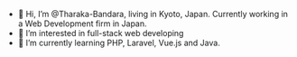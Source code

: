 - 👋 Hi, I’m @Tharaka-Bandara, living in Kyoto, Japan. Currently working in a Web Development firm in Japan.
- 👀 I’m interested in full-stack web developing
- 🌱 I’m currently learning PHP, Laravel, Vue.js and Java.


<!---
Tharaka-B/Tharaka-B is a ✨ special ✨ repository because its `README.md` (this file) appears on your GitHub profile.
You can click the Preview link to take a look at your changes.
--->
